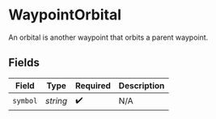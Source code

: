 # WaypointOrbital

An orbital is another waypoint that orbits a parent waypoint.


## Fields

| Field              | Type               | Required           | Description        |
| ------------------ | ------------------ | ------------------ | ------------------ |
| `symbol`           | *string*           | :heavy_check_mark: | N/A                |